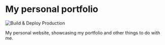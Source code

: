 # My personal portfolio

![Build & Deploy Production](https://github.com/Maelstromeous/mattcavanagh.me/workflows/Build%20&%20Deploy%20Production/badge.svg)

My personal website, showcasing my portfolio and other things to do with me.
